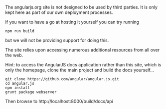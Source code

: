 The angularjs.org site is not designed to be used by third parties.
It is only kept here as part of our own deployment processes.


If you want to have a go at hosting it yourself you can try running

    npm run build

but we will not be providing support for doing this.

The site relies upon accessing numerous additional resources from all over the web.

Hint: to access the AngularJS docs application rather than this site, which is only the homepage,
 clone the main project and build the docs yourself...

    git clone https://github.com/angular/angular.js.git
    cd angular.js
    npm install
    grunt package webserver

Then browse to http://localhost:8000/build/docs/api
